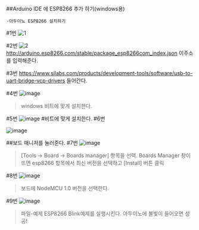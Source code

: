 
##Arduino IDE 에 ESP8266 추가 하기(windows용)



	-아두이노 ESP8266 설치하기
#1번
![1](https://user-images.githubusercontent.com/22044186/32977730-82101b9e-cc76-11e7-863d-a4f567508c29.png)

#2번
![2](https://user-images.githubusercontent.com/22044186/32977738-b419f042-cc76-11e7-8756-627af9be6e48.png)
http://arduino.esp8266.com/stable/package_esp8266com_index.json
이주소를 입력해준다.

#3번
https://www.silabs.com/products/development-tools/software/usb-to-uart-bridge-vcp-drivers
들어간다.

#4번
![image](https://user-images.githubusercontent.com/22044186/32977951-22e826ca-cc7b-11e7-83ab-9c03b04a7f1e.png)

> windows 비트에 맞게 설치한다.

#5번
![image](https://user-images.githubusercontent.com/22044186/32977955-4bab10d6-cc7b-11e7-8c27-fc6ed44ba747.png)
#비트에 맞게 설치한다.
#6번

![image](https://user-images.githubusercontent.com/22044186/32977957-71e20fac-cc7b-11e7-9fcd-e8085365749c.png)

##보드 매니저를 눌러준다.
#7번
![image](https://user-images.githubusercontent.com/22044186/32977964-9d2513f8-cc7b-11e7-85f1-83ba98faf0f7.png)
>[Tools -> Board -> Boards manager] 항목을 선택. Boards Manager 창이 뜨면 esp8266 항목에서 최신 버전을 선택하고 [Install] 버튼 클릭

#8번
![image](https://user-images.githubusercontent.com/22044186/32978013-91e5146a-cc7c-11e7-979c-01745a71ba13.png)
>보드에 NodeMCU 1.0 버전을 선택한다.


#9번
![image](https://user-images.githubusercontent.com/22044186/32978022-d1becd42-cc7c-11e7-9a77-0560d491b5f3.png)
>파일-예제 ESP8266 Blink예제를 실행시킨다. 
아두이노에 불빛이 들어오면 성공!


